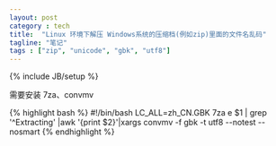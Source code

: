 ```yaml
---
layout: post
category : tech
title:  "Linux 环境下解压 Windows系统的压缩档(例如zip)里面的文件名乱码"
tagline: "笔记"
tags : ["zip", "unicode", "gbk", "utf8"] 
---
```

{% include JB/setup %}

需要安装 7za、convmv 

{% highlight bash %}
#!/bin/bash
LC_ALL=zh_CN.GBK 7za e $1 | grep '^Extracting' |awk '{print $2}'|xargs convmv -f gbk -t utf8 --notest --nosmart
{% endhighlight %}
